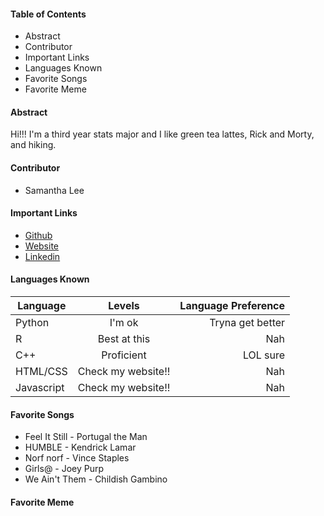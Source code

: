 #### Table of Contents
+ Abstract
+ Contributor
+ Important Links
+ Languages Known
+ Favorite Songs
+ Favorite Meme

#### Abstract
Hi!!! I'm a third year stats major and I like green tea lattes, Rick and Morty, and hiking. 

#### Contributor
+ Samantha Lee

#### Important Links
+ [Github](www.github.com/ksamanthalee)
+ [Website](samanthaklee.github.io)
+ [Linkedin](www.linkedin.com/in/ksamantha)

#### Languages Known
| Language      | Levels        	 | Language Preference |
| ------------- |:------------------:| -------------------:|
| Python     	| I'm ok 			 | Tryna get better    |
| R      		| Best at this  	 |  Nah 			   |
| C++ 			| Proficient    	 | LOL sure  		   |
| HTML/CSS 		| Check my website!! |  Nah 		       |
| Javascript    | Check my website!! |  Nah 			   |

#### Favorite Songs
+ Feel It Still - Portugal the Man
+ HUMBLE - Kendrick Lamar
+ Norf norf - Vince Staples
+ Girls@ - Joey Purp
+ We Ain't Them - Childish Gambino

#### Favorite Meme 